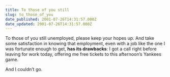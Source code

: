 ```yaml
---
title: To those of you still
slug: to_those_of_you
date_published: 2001-07-26T14:31:57.000Z
date_updated: 2001-07-26T14:31:57.000Z
---
```


To those of you still unemployed, please keep your hopes up. And take some satisfaction in knowing that employment, even with a job like the one I was fortunate enough to get, **has its drawbacks**: I got a call right before leaving for work today, offering me free tickets to this afternoon’s Yankees game.

And I couldn’t go.
